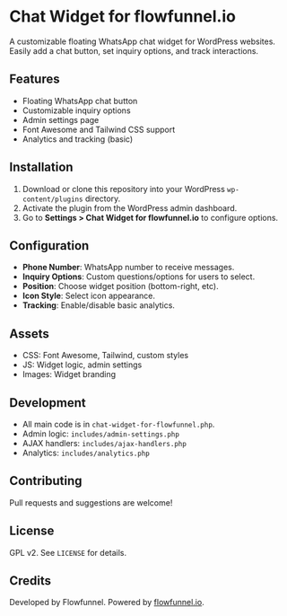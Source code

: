 # Chat Widget for flowfunnel.io

A customizable floating WhatsApp chat widget for WordPress websites. Easily add a chat button, set inquiry options, and track interactions.

## Features
- Floating WhatsApp chat button
- Customizable inquiry options
- Admin settings page
- Font Awesome and Tailwind CSS support
- Analytics and tracking (basic)

## Installation
1. Download or clone this repository into your WordPress `wp-content/plugins` directory.
2. Activate the plugin from the WordPress admin dashboard.
3. Go to **Settings > Chat Widget for flowfunnel.io** to configure options.

## Configuration
- **Phone Number**: WhatsApp number to receive messages.
- **Inquiry Options**: Custom questions/options for users to select.
- **Position**: Choose widget position (bottom-right, etc).
- **Icon Style**: Select icon appearance.
- **Tracking**: Enable/disable basic analytics.

## Assets
- CSS: Font Awesome, Tailwind, custom styles
- JS: Widget logic, admin settings
- Images: Widget branding

## Development
- All main code is in `chat-widget-for-flowfunnel.php`.
- Admin logic: `includes/admin-settings.php`
- AJAX handlers: `includes/ajax-handlers.php`
- Analytics: `includes/analytics.php`

## Contributing
Pull requests and suggestions are welcome!

## License
GPL v2. See `LICENSE` for details.

## Credits
Developed by Flowfunnel. Powered by [flowfunnel.io](https://flowfunnel.io).
